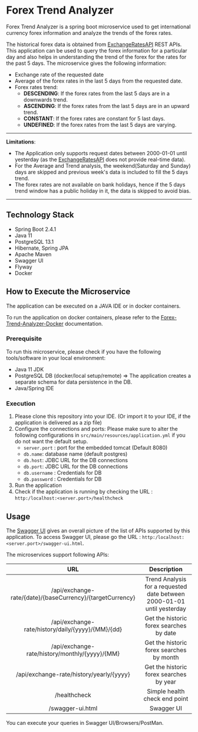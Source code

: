# Forex Trend Analyzer
Forex Trend Analyzer is a spring boot microservice used to get international currency forex information and analyze the
trends of the forex rates.

The historical forex data is obtained from [ExchangeRatesAPI](https://exchangeratesapi.io/) REST APIs.
This application can be used to query the forex information for a particular day and also helps in understanding the trend of the forex for the rates for the past 5 days. The microservice gives the following information:
- Exchange rate of the requested date
- Average of the forex rates in the last 5 days from the requested date.
- Forex rates trend:
    - **DESCENDING**: If the forex rates from the last 5 days are in a downwards trend.
    - **ASCENDING**: If the forex rates from the last 5 days are in an upward trend.
    - **CONSTANT**: If the forex rates are constant for 5 last days.
    - **UNDEFINED**: If the forex rates from the last 5 days are varying.
---
**Limitations**:
- The Application only supports request dates between 2000-01-01 until yesterday (as the [ExchangeRatesAPI](https://exchangeratesapi.io/) does not provide real-time data).
- For the Average and Trend analysis, the weekend(Saturday and Sunday) days are skipped and previous week's data is included to fill the 5 days trend.
- The forex rates are not available on bank holidays, hence if the 5 days trend window has a public holiday in it, the data is skipped to avoid bias.
---
## Technology Stack
- Spring Boot 2.4.1
- Java 11
- PostgreSQL 13.1
- Hibernate, Spring JPA
- Apache Maven
- Swagger UI
- Flyway
- Docker



## How to Execute the Microservice
The application can be executed on a JAVA IDE or in docker containers.

To run the application on docker containers, please refer to the [Forex-Trend-Analyzer-Docker](https://github.com/AdeshShambhu/forex-trend-analyzer-docker-compose) documentation.
### Prerequisite
To run this microservice, please check if you have the following tools/software in your local environment:
- Java 11 JDK
- PostgreSQL DB (docker/local setup/remote) => The application creates a separate schema for data persistence in the DB.
- Java/Spring IDE
### Execution
1. Please clone this repository into your IDE. (Or import it to your IDE, if the application is delivered as a zip file)
2. Configure the connections and ports:
   Please make sure to alter the following configurations in `src/main/resources/application.yml` if you do not want the default setup.
    - `server.port` : port for the embedded tomcat (Default 8080)
    - `db.name`: database name  (default postgres)
    - `db.host`: JDBC URL for the DB connections
    - `db.port`: JDBC URL for the DB connections
    - `db.username` : Credentials for DB
    - `db.password` : Credentials for DB
3. Run the application
4. Check if the application is running by checking the URL : `http:/localhost:<server.port>/healthcheck`

## Usage
The [Swagger UI](https://swagger.io/tools/swagger-ui/) gives an overall picture of the list of APIs supported by this application. To access Swagger UI, please
go the URL : `http:/localhost:<server.port>/swagger-ui.html`.

The microservices support following APIs:

|                            URL                            |                               Description                              |
|:---------------------------------------------------------:|:----------------------------------------------------------------------:|
| /api/exchange-rate/{date}/{baseCurrency}/{targetCurrency} | Trend Analysis for a requested date between 2000-01-01 until yesterday |
| /api/exchange-rate/history/daily/{yyyy}/{MM}/{dd}         | Get the historic forex searches by date                                |
| /api/exchange-rate/history/monthly/{yyyy}/{MM}            | Get the historic forex searches by month                               |
| /api/exchange-rate/history/yearly/{yyyy}                  | Get the historic forex searches by year                                |
| /healthcheck                                              | Simple health check end point                                          |
| /swagger-ui.html                                          | Swagger UI                                                             |

You can execute your queries in Swagger UI/Browsers/PostMan.

  
